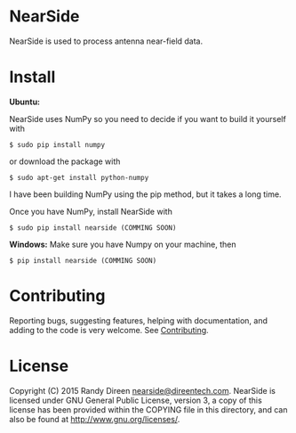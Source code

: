 NearSide
========

NearSide is used to process antenna near-field data.

Install
=======

**Ubuntu:**

NearSide uses NumPy so you need to decide if you want to build it yourself with

    $ sudo pip install numpy

or download the package with

    $ sudo apt-get install python-numpy

I have been building NumPy using the pip method, but it takes a long time. 

Once you have NumPy, install NearSide with 

    $ sudo pip install nearside (COMMING SOON)
    
**Windows:**
Make sure you have Numpy on your machine, then

    $ pip install nearside (COMMING SOON)


Contributing
============
Reporting bugs, suggesting features, helping with documentation, and adding to the code is very welcome. See
[Contributing](CONTRIBUTING.md). 

License
=======

Copyright (C) 2015  Randy Direen <nearside@direentech.com>.
NearSide is licensed under GNU General Public License, version 3, a copy of this license has been provided within the COPYING file in this directory, and can also be found at <http://www.gnu.org/licenses/>.
 
